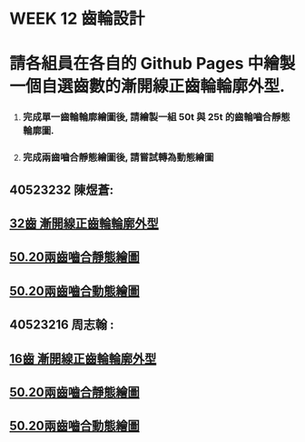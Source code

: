 # WEEK 12  齒輪設計

# 請各組員在各自的 Github Pages 中繪製一個自選齒數的漸開線正齒輪輪廓外型.

1. ### 完成單一齒輪輪廓繪圖後, 請繪製一組 50t 與 25t 的齒輪嚙合靜態輪廓圖.
2. ### 完成兩齒嚙合靜態繪圖後, 請嘗試轉為動態繪圖

## 

## 40523232 陳煜蒼:

## [32齒 漸開線正齒輪輪廓外型](https://s40523232.github.io/cd2018/blog/hui-zhi-jing-tai-zheng-chi-lun.html)

## [50.20兩齒嚙合靜態繪圖](https://s40523232.github.io/cd2018/blog/hui-zhi-jing-tai-zu-he-zheng-chi-lun.html)

## [50.20兩齒嚙合動態繪圖](https://s40523232.github.io/cd2018/blog/hui-zhi-zu-he-zhuan-dong-zheng-chi-lun.html)

## 40523216 周志翰 :

## [16齒 漸開線正齒輪輪廓外型](https://s40523216.github.io/cd2018-1/blog/hui-zhi-jing-tai-zheng-chi-lun.html)

## [50.20兩齒嚙合靜態繪圖](https://s40523216.github.io/cd2018-1/blog/hui-zhi-jing-tai-zu-he-zheng-chi-lun.html)

## [50.20兩齒嚙合動態繪圖](https://s40523216.github.io/cd2018-1/blog/hui-zhi-zu-he-zhuan-dong-zheng-chi-lun.html)

## 



